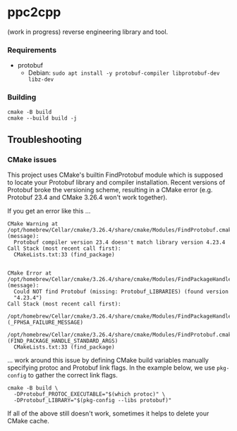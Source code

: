 # ppc2cpp
(work in progress) reverse engineering library and tool.

### Requirements
- protobuf
  - Debian: `sudo apt install -y protobuf-compiler libprotobuf-dev libz-dev`

### Building
```
cmake -B build
cmake --build build -j
```

## Troubleshooting

### CMake issues

This project uses CMake's builtin FindProtobuf module which is supposed
to locate your Protobuf library and compiler installation.  Recent
versions of Protobuf broke the versioning scheme, resulting in a CMake
error (e.g. Protobuf 23.4 and CMake 3.26.4 won't work together).

If you get an error like this ...

```
CMake Warning at /opt/homebrew/Cellar/cmake/3.26.4/share/cmake/Modules/FindProtobuf.cmake:524 (message):
  Protobuf compiler version 23.4 doesn't match library version 4.23.4
Call Stack (most recent call first):
  CMakeLists.txt:33 (find_package)


CMake Error at /opt/homebrew/Cellar/cmake/3.26.4/share/cmake/Modules/FindPackageHandleStandardArgs.cmake:230 (message):
  Could NOT find Protobuf (missing: Protobuf_LIBRARIES) (found version
  "4.23.4")
Call Stack (most recent call first):
  /opt/homebrew/Cellar/cmake/3.26.4/share/cmake/Modules/FindPackageHandleStandardArgs.cmake:600 (_FPHSA_FAILURE_MESSAGE)
  /opt/homebrew/Cellar/cmake/3.26.4/share/cmake/Modules/FindProtobuf.cmake:650 (FIND_PACKAGE_HANDLE_STANDARD_ARGS)
  CMakeLists.txt:33 (find_package)
```

... work around this issue by defining CMake build variables manually
specifying protoc and Protobuf link flags.  In the example below, we
use `pkg-config` to gather the correct link flags.

```
cmake -B build \
  -DProtobuf_PROTOC_EXECUTABLE="$(which protoc)" \
  -DProtobuf_LIBRARY="$(pkg-config --libs protobuf)"
```

If all of the above still doesn't work, sometimes it helps to delete
your CMake cache.
